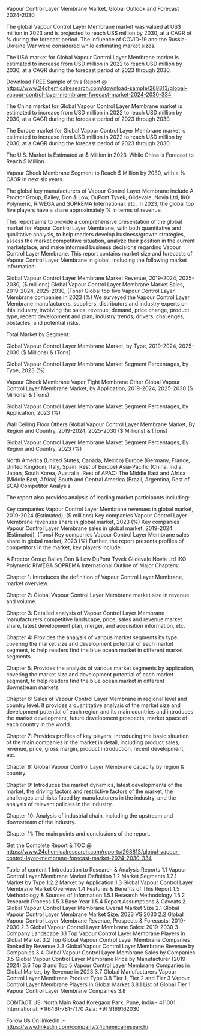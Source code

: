 Vapour Control Layer Membrane Market, Global Outlook and Forecast 2024-2030

The global Vapour Control Layer Membrane market was valued at US$ million in 2023 and is projected to reach US$ million by 2030, at a CAGR of % during the forecast period. The influence of COVID-19 and the Russia-Ukraine War were considered while estimating market sizes.

The USA market for Global Vapour Control Layer Membrane market is estimated to increase from USD million in 2022 to reach USD million by 2030, at a CAGR during the forecast period of 2023 through 2030.

Download FREE Sample of this Report @ https://www.24chemicalresearch.com/download-sample/268813/global-vapour-control-layer-membrane-forecast-market-2024-2030-334

The China market for Global Vapour Control Layer Membrane market is estimated to increase from USD million in 2022 to reach USD million by 2030, at a CAGR during the forecast period of 2023 through 2030.

The Europe market for Global Vapour Control Layer Membrane market is estimated to increase from USD million in 2022 to reach USD million by 2030, at a CAGR during the forecast period of 2023 through 2030.

The U.S. Market is Estimated at $ Million in 2023, While China is Forecast to Reach $ Million.

Vapour Check Membrane Segment to Reach $ Million by 2030, with a % CAGR in next six years.

The global key manufacturers of Vapour Control Layer Membrane include A Proctor Group, Bailey, Don & Low, DuPont Tyvek, Glidevale, Novia Ltd, IKO Polymeric, RIWEGA and SOPREMA International, etc. in 2023, the global top five players have a share approximately % in terms of revenue.

This report aims to provide a comprehensive presentation of the global market for Vapour Control Layer Membrane, with both quantitative and qualitative analysis, to help readers develop business/growth strategies, assess the market competitive situation, analyze their position in the current marketplace, and make informed business decisions regarding Vapour Control Layer Membrane. This report contains market size and forecasts of Vapour Control Layer Membrane in global, including the following market information:

Global Vapour Control Layer Membrane Market Revenue, 2019-2024, 2025-2030, ($ millions)
Global Vapour Control Layer Membrane Market Sales, 2019-2024, 2025-2030, (Tons)
Global top five Vapour Control Layer Membrane companies in 2023 (%)
We surveyed the Vapour Control Layer Membrane manufacturers, suppliers, distributors and industry experts on this industry, involving the sales, revenue, demand, price change, product type, recent development and plan, industry trends, drivers, challenges, obstacles, and potential risks.

Total Market by Segment:

Global Vapour Control Layer Membrane Market, by Type, 2019-2024, 2025-2030 ($ Millions) & (Tons)

Global Vapour Control Layer Membrane Market Segment Percentages, by Type, 2023 (%)

Vapour Check Membrane
Vapor Tight Membrane
Other
Global Vapour Control Layer Membrane Market, by Application, 2019-2024, 2025-2030 ($ Millions) & (Tons)

Global Vapour Control Layer Membrane Market Segment Percentages, by Application, 2023 (%)

Wall
Ceiling
Floor
Others
Global Vapour Control Layer Membrane Market, By Region and Country, 2019-2024, 2025-2030 ($ Millions) & (Tons)

Global Vapour Control Layer Membrane Market Segment Percentages, By Region and Country, 2023 (%)

North America (United States, Canada, Mexico)
Europe (Germany, France, United Kingdom, Italy, Spain, Rest of Europe)
Asia-Pacific (China, India, Japan, South Korea, Australia, Rest of APAC)
The Middle East and Africa (Middle East, Africa)
South and Central America (Brazil, Argentina, Rest of SCA)
Competitor Analysis

The report also provides analysis of leading market participants including:

Key companies Vapour Control Layer Membrane revenues in global market, 2019-2024 (Estimated), ($ millions)
Key companies Vapour Control Layer Membrane revenues share in global market, 2023 (%)
Key companies Vapour Control Layer Membrane sales in global market, 2019-2024 (Estimated), (Tons)
Key companies Vapour Control Layer Membrane sales share in global market, 2023 (%)
Further, the report presents profiles of competitors in the market, key players include:

A Proctor Group
Bailey
Don & Low
DuPont Tyvek
Glidevale
Novia Ltd
IKO Polymeric
RIWEGA
SOPREMA International
Outline of Major Chapters:

Chapter 1: Introduces the definition of Vapour Control Layer Membrane, market overview.

Chapter 2: Global Vapour Control Layer Membrane market size in revenue and volume.

Chapter 3: Detailed analysis of Vapour Control Layer Membrane manufacturers competitive landscape, price, sales and revenue market share, latest development plan, merger, and acquisition information, etc.

Chapter 4: Provides the analysis of various market segments by type, covering the market size and development potential of each market segment, to help readers find the blue ocean market in different market segments.

Chapter 5: Provides the analysis of various market segments by application, covering the market size and development potential of each market segment, to help readers find the blue ocean market in different downstream markets.

Chapter 6: Sales of Vapour Control Layer Membrane in regional level and country level. It provides a quantitative analysis of the market size and development potential of each region and its main countries and introduces the market development, future development prospects, market space of each country in the world.

Chapter 7: Provides profiles of key players, introducing the basic situation of the main companies in the market in detail, including product sales, revenue, price, gross margin, product introduction, recent development, etc.

Chapter 8: Global Vapour Control Layer Membrane capacity by region & country.

Chapter 9: Introduces the market dynamics, latest developments of the market, the driving factors and restrictive factors of the market, the challenges and risks faced by manufacturers in the industry, and the analysis of relevant policies in the industry.

Chapter 10: Analysis of industrial chain, including the upstream and downstream of the industry.

Chapter 11: The main points and conclusions of the report.

Get the Complete Report & TOC @ https://www.24chemicalresearch.com/reports/268813/global-vapour-control-layer-membrane-forecast-market-2024-2030-334

Table of content
1 Introduction to Research & Analysis Reports
1.1 Vapour Control Layer Membrane Market Definition
1.2 Market Segments
1.2.1 Market by Type
1.2.2 Market by Application
1.3 Global Vapour Control Layer Membrane Market Overview
1.4 Features & Benefits of This Report
1.5 Methodology & Sources of Information
1.5.1 Research Methodology
1.5.2 Research Process
1.5.3 Base Year
1.5.4 Report Assumptions & Caveats
2 Global Vapour Control Layer Membrane Overall Market Size
2.1 Global Vapour Control Layer Membrane Market Size: 2023 VS 2030
2.2 Global Vapour Control Layer Membrane Revenue, Prospects & Forecasts: 2019-2030
2.3 Global Vapour Control Layer Membrane Sales: 2019-2030
3 Company Landscape
3.1 Top Vapour Control Layer Membrane Players in Global Market
3.2 Top Global Vapour Control Layer Membrane Companies Ranked by Revenue
3.3 Global Vapour Control Layer Membrane Revenue by Companies
3.4 Global Vapour Control Layer Membrane Sales by Companies
3.5 Global Vapour Control Layer Membrane Price by Manufacturer (2019-2024)
3.6 Top 3 and Top 5 Vapour Control Layer Membrane Companies in Global Market, by Revenue in 2023
3.7 Global Manufacturers Vapour Control Layer Membrane Product Type
3.8 Tier 1, Tier 2 and Tier 3 Vapour Control Layer Membrane Players in Global Market
3.8.1 List of Global Tier 1 Vapour Control Layer Membrane Companies
3.8

CONTACT US:
North Main Road Koregaon Park, Pune, India - 411001.
International: +1(646)-781-7170
Asia: +91 9169162030

Follow Us On linkedin :- https://www.linkedin.com/company/24chemicalresearch/
